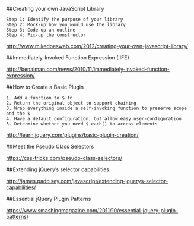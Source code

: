 ##Creating your own JavaScript Library

	Step 1: Identify the purpose of your library
	Step 2: Mock-up how you would use the library
	Step 3: Code up an outline
	Step 4: Fix-up the constructor

http://www.mikedoesweb.com/2012/creating-your-own-javascript-library/

##Immediately-Invoked Function Expression (IIFE)

http://benalman.com/news/2010/11/immediately-invoked-function-expression/

##How to Create a Basic Plugin

	1. Add a function to $.fn
	2. Return the original object to support chaining
	3. Wrap everything inside a self-invoking function to preserve scope and the $
	4. Have a default configuration, but allow easy user-configuration
	5. Determine whether you need $.each() to access elements 

http://learn.jquery.com/plugins/basic-plugin-creation/

##Meet the Pseudo Class Selectors

https://css-tricks.com/pseudo-class-selectors/

##Extending jQuery’s selector capabilities

http://james.padolsey.com/javascript/extending-jquerys-selector-capabilities/

##Essential jQuery Plugin Patterns

https://www.smashingmagazine.com/2011/10/essential-jquery-plugin-patterns/